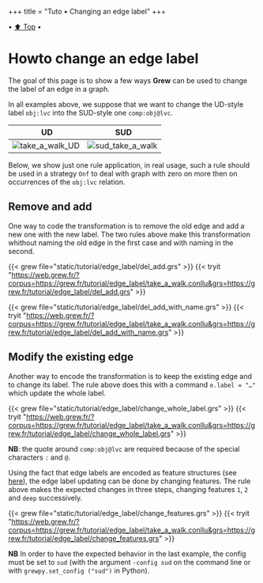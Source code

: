 +++
title = "Tuto • Changing an edge label"
+++

• [:arrow_up: Top](../top) •

# Howto change an edge label

The goal of this page is to show a few ways **Grew** can be used to change the label of an edge in a graph.

In all examples above, we suppose that we want to change the UD-style label `obj:lvc` into the SUD-style one `comp:obj@lvc`.

| UD | SUD |
|----|-----|
| ![take_a_walk_UD](_build/take_a_walk.svg) | ![sud_take_a_walk](_build/take_a_walk_del_add.svg) |

Below, we show just one rule application, in real usage, such a rule should be used in a strategy `Onf` to deal with graph with zero on more then on occurrences of the `obj:lvc` relation.

## Remove and add

One way to code the transformation is to remove the old edge and add a new one with the new label.
The two rules above make this transformation whithout naming the old edge in the first case and with naming in the second.

{{< grew file="static/tutorial/edge_label/del_add.grs" >}}
{{< tryit "https://web.grew.fr/?corpus=https://grew.fr/tutorial/edge_label/take_a_walk.conllu&grs=https://grew.fr/tutorial/edge_label/del_add.grs" >}}

{{< grew file="static/tutorial/edge_label/del_add_with_name.grs" >}}
{{< tryit "https://web.grew.fr/?corpus=https://grew.fr/tutorial/edge_label/take_a_walk.conllu&grs=https://grew.fr/tutorial/edge_label/del_add_with_name.grs" >}}

## Modify the existing edge

Another way to encode the transformation is to keep the existing edge and to change its label.
The rule above does this with a command  `e.label = "…"` which update the whole label.

{{< grew file="static/tutorial/edge_label/change_whole_label.grs" >}}
{{< tryit "https://web.grew.fr/?corpus=https://grew.fr/tutorial/edge_label/take_a_walk.conllu&grs=https://grew.fr/tutorial/edge_label/change_whole_label.grs" >}}

**NB**: the quote around `comp:obj@lvc` are required because of the special characters `:` and `@`.


Using the fact that edge labels are encoded as feature structures (see [here](../../doc/graph/#edges)), the edge label updating can be done by changing features.
The rule above makes the expected changes in three steps, changing features `1`, `2` and `deep` successively.

{{< grew file="static/tutorial/edge_label/change_features.grs" >}}
{{< tryit "https://web.grew.fr/?corpus=https://grew.fr/tutorial/edge_label/take_a_walk.conllu&grs=https://grew.fr/tutorial/edge_label/change_features.grs" >}}

**NB** In order to have the expected behavior in the last example, the config must be set to `sud` (with the argument `-config sud` on the command line or with `grewpy.set_config ("sud")` in Python).
